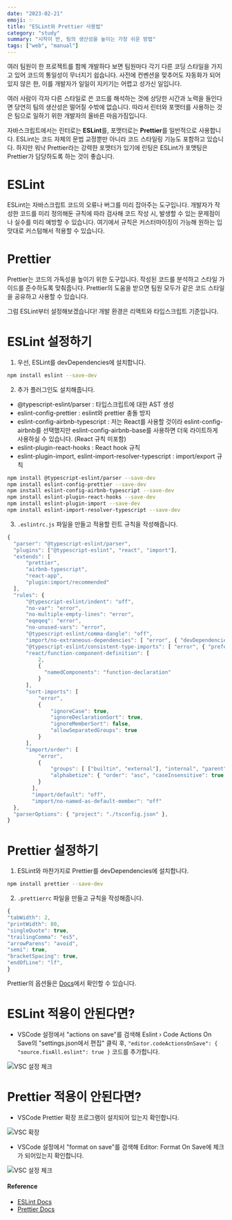 ```yaml
---
date: "2023-02-21"
emoji: ✨
title: "ESLint와 Prettier 사용법"
category: "study"
summary: "시작이 반, 팀의 생산성을 높이는 가장 쉬운 방법"
tags: ["web", "manual"]
---
```


여러 팀원이 한 프로젝트를 함께 개발하다 보면 팀원마다 각기 다른 코딩 스타일을 가지고 있어 코드의 통일성이 무너지기 쉽습니다. 사전에 컨벤션을 맞추어도 자동화가 되어 있지 않은 한, 이를 개발자가 일일이 지키기는 어렵고 성가신 일입니다.

여러 사람이 각자 다른 스타일로 쓴 코드를 해석하는 것에 상당한 시간과 노력을 들인다면 당연히 팀의 생산성은 떨어질 수밖에 없습니다. 따라서 린터와 포맷터를 사용하는 것은 팀으로 일하기 위한 개발자의 올바른 마음가짐입니다.

자바스크립트에서는 린터로는 **ESLint**를, 포맷터로는 **Prettier**를 일반적으로 사용합니다. ESLint는 코드 자체의 문법 교정뿐만 아니라 코드 스타일링 기능도 포함하고 있습니다. 하지만 워낙 Prettier라는 강력한 포맷터가 있기에 린팅은 ESLint가 포맷팅은 Prettier가 담당하도록 하는 것이 좋습니다.

# ESLint

ESLint는 자바스크립트 코드의 오류나 버그를 미리 잡아주는 도구입니다. 개발자가 작성한 코드를 미리 정의해둔 규칙에 따라 검사해 코드 작성 시, 발생할 수 있는 문제점이나 실수를 미리 예방할 수 있습니다. 여기에서 규칙은 커스터마이징이 가능해 원하는 입맛대로 커스텀해서 적용할 수 있습니다.

# Prettier

Prettier는 코드의 가독성을 높이기 위한 도구입니다. 작성된 코드를 분석하고 스타일 가이드를 준수하도록 맞춰줍니다. Prettier의 도움을 받으면 팀원 모두가 같은 코드 스타일을 공유하고 사용할 수 있습니다.

그럼 ESLint부터 설정해보겠습니다! 개발 환경은 리액트와 타입스크립트 기준입니다.

# ESLint 설정하기

1. 우선, ESLint를 devDependencies에 설치합니다.

```bash
npm install eslint --save-dev
```

2. 추가 플러그인도 설치해줍니다.

- @typescript-eslint/parser : 타입스크립트에 대한 AST 생성
- eslint-config-prettier : eslint와 prettier 충돌 방지
- eslint-config-airbnb-typescript : 저는 React를 사용할 것이라 eslint-config-airbnb를 선택했지만 eslint-config-airbnb-base를 사용하면 더욱 라이트하게 사용하실 수 있습니다. (React 규칙 미포함)
- eslint-plugin-react-hooks : React hook 규칙
- eslint-plugin-import, eslint-import-resolver-typescript : import/export 규칙

```bash
npm install @typescript-eslint/parser --save-dev
npm install eslint-config-prettier --save-dev
npm install eslint-config-airbnb-typescript --save-dev
npm install eslint-plugin-react-hooks --save-dev
npm install eslint-plugin-import --save-dev
npm install eslint-import-resolver-typescript --save-dev
```

3. `.eslintrc.js` 파일을 만들고 적용할 린트 규칙을 작성해줍니다.

```javascript
{
  "parser": "@typescript-eslint/parser",
  "plugins": ["@typescript-eslint", "react", "import"],
  "extends": [
      "prettier",
      "airbnb-typescript",
      "react-app",
      "plugin:import/recommended"
  ],
  "rules": {
      "@typescript-eslint/indent": "off",
      "no-var": "error",
      "no-multiple-empty-lines": "error",
      "eqeqeq": "error",
      "no-unused-vars": "error",
      "@typescript-eslint/comma-dangle": "off",
      "import/no-extraneous-dependencies": [ "error", { "devDependencies": false } ],
      "@typescript-eslint/consistent-type-imports": [ "error", { "prefer": "type-imports" } ],
      "react/function-component-definition": [
          2,
          {
            "namedComponents": "function-declaration"
          }
      ],
      "sort-imports": [
          "error",
          {
              "ignoreCase": true,
              "ignoreDeclarationSort": true,
              "ignoreMemberSort": false,
              "allowSeparatedGroups": true
          }
      ],
      "import/order": [
          "error",
          {
              "groups": [ ["builtin", "external"], "internal", "parent", "sibling", "index" ],
              "alphabetize": { "order": "asc", "caseInsensitive": true }
          }
        ],
        "import/default": "off",
        "import/no-named-as-default-member": "off"
  },
  "parserOptions": { "project": "./tsconfig.json" },
}
```

# Prettier 설정하기

1. ESLint와 마찬가지로 Prettier를 devDependencies에 설치합니다.

```bash
npm install prettier --save-dev
```

2. `.prettierrc` 파일을 만들고 규칙을 작성해줍니다.

```javascript
{
"tabWidth": 2,
"printWidth": 80,
"singleQuote": true,
"trailingComma": "es5",
"arrowParens": "avoid",
"semi": true,
"bracketSpacing": true,
"endOfLine": "lf",
}
```

Prettier의 옵션들은 [Docs](https://prettier.io/docs/en/options.html)에서 확인할 수 있습니다.

# ESLint 적용이 안된다면?

- VSCode 설정에서 "actions on save"를 검색해 Eslint › Code Actions On Save의 "settings.json에서 편집" 클릭 후, `"editor.codeActionsOnSave": { "source.fixAll.eslint": true }` 코드를 추가합니다.

![VSC 설정 체크](https://user-images.githubusercontent.com/105091138/231831931-957a9493-f73c-46e1-adec-6976e6e1f91a.png)

# Prettier 적용이 안된다면?

- VSCode Prettier 확장 프로그램이 설치되어 있는지 확인합니다.

![VSC 확장](https://user-images.githubusercontent.com/105091138/231827792-289de864-c775-4c01-8162-da0f8e033bf3.png)

- VSCode 설정에서 "format on save"를 검색해 Editor: Format On Save에 체크가 되어있는지 확인합니다.

![VSC 설정 체크](https://user-images.githubusercontent.com/105091138/231828984-a64f4304-eeb4-43a2-9ef7-b8079e74eca3.png)

#### Reference

- [ESLint Docs](https://eslint.org/docs/latest/use/)
- [Prettier Docs](https://prettier.io/docs/en/index.html)
